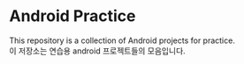 # Android Practice
This repository is a collection of Android projects for practice.     
이 저장소는 연습용 android 프로젝트들의 모음입니다.
